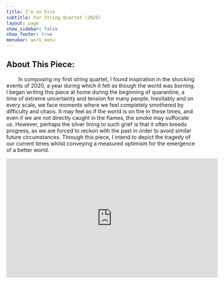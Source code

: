 ```yaml
---
title: I'm on Fire
subtitle: For String Quartet (2020)
layout: page
show_sidebar: false
show_footer: true
menubar: work_menu
---
```


## About This Piece:

&nbsp;&nbsp;&nbsp;&nbsp;&nbsp;&nbsp;&nbsp;&nbsp;In composing my first string quartet, I found inspiration in the shocking events of 2020, a year during which it felt as though the world was burning. I began writing this piece at home during the beginning of quarantine, a time of extreme uncertainty and tension for many people. Inevitably and on every scale, we face moments where we feel completely smothered by difficulty and chaos. It may feel as if the world is on fire in these times, and even if we are not directly caught in the flames, the smoke may suffocate us. However, perhaps the silver lining to such grief is that it often breeds progress, as we are forced to reckon with the past in order to avoid similar future circumstances. Through this piece, I intend to depict the tragedy of our current times whilst conveying a measured optimism for the emergence of a better world.

<iframe width="560" height="315" src="https://www.youtube.com/embed/8q0CeNBiQUA" title="YouTube video player" frameborder="0" allow="accelerometer; autoplay; clipboard-write; encrypted-media; gyroscope; picture-in-picture" allowfullscreen></iframe>